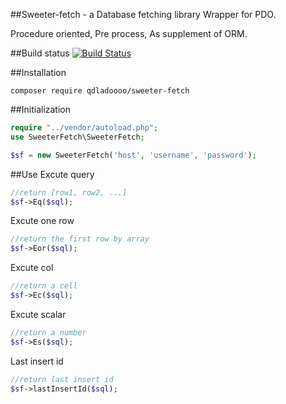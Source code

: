 ##Sweeter-fetch - a Database fetching library
Wrapper for PDO.

Procedure oriented, Pre process, As supplement of ORM.

##Build status
[![Build Status](https://secure.travis-ci.org/bolt/bolt.png?branch=master)](https://travis-ci.org/qdladoooo/sweeter-fetch)

##Installation
```shell
composer require qdladoooo/sweeter-fetch
```
##Initialization
```php
require "../vendor/autoload.php";
use SweeterFetch\SweeterFetch;

$sf = new SweeterFetch('host', 'username', 'password');
```
##Use
Excute query

```php
//return [row1, row2, ...]
$sf->Eq($sql);
```
Excute one row

```php
//return the first row by array
$sf->Eor($sql);
```

Excute col

```php
//return a cell
$sf->Ec($sql);
```

Excute scalar 

```php
//return a number
$sf->Es($sql);
```

Last insert id

```php
//return last insert id 
$sf->lastInsertId($sql);
```

